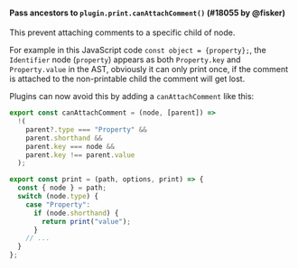 #### Pass ancestors to `plugin.print.canAttachComment()` (#18055 by @fisker)

This prevent attaching comments to a specific child of node.

For example in this JavaScript code `const object = {property};`, the `Identifier` node (`property`) appears as both `Property.key` and `Property.value` in the AST, obviously it can only print once, if the comment is attached to the non-printable child the comment will get lost.

Plugins can now avoid this by adding a `canAttachComment` like this:

```js
export const canAttachComment = (node, [parent]) =>
  !(
    parent?.type === "Property" &&
    parent.shorthand &&
    parent.key === node &&
    parent.key !== parent.value
  );

export const print = (path, options, print) => {
  const { node } = path;
  switch (node.type) {
    case "Property":
      if (node.shorthand) {
        return print("value");
      }
    // ...
  }
};
```
